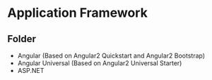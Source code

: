 # Application Framework

## Folder
* Angular (Based on Angular2 Quickstart and Angular2 Bootstrap)
* Angular Universal (Based on Angular2 Universal Starter)
* ASP.NET